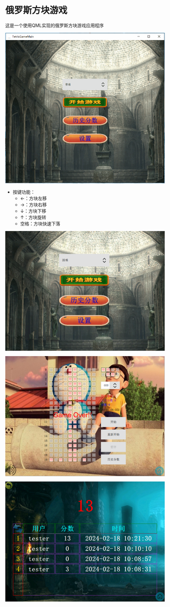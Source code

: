 # 俄罗斯方块游戏
这是一个使用QML实现的俄罗斯方块游戏应用程序

![演示](https://github.com/JaneYih/QT_TetrisGame/blob/master/doc/image/demonstrate.gif)



- 按键功能：
  - ←：方块左移
  - →：方块右移
  - ↓：方块下移
  - ↑：方块旋转
  - 空格：方块快速下落



![主页面](https://github.com/JaneYih/QT_TetrisGame/blob/master/doc/image/homePage.bmp)

![游戏页面](https://github.com/JaneYih/QT_TetrisGame/blob/master/doc/image/gamePage.bmp)

![分数页面](https://github.com/JaneYih/QT_TetrisGame/blob/master/doc/image/scorePage.bmp)

